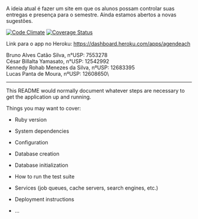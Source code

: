 A ideia atual é fazer um site em que os alunos possam controlar suas entregas e presença para o semestre. Ainda estamos abertos a novas sugestões.

[![Code Climate](https://codeclimate.com/github/KennedyRMenezes/ESI.png)](https://codeclimate.com/github/KennedyRMenezes/ESI)
[![Coverage Status](https://coveralls.io/repos/github/bcatao92/ESI/badge.svg?branch=main)](https://coveralls.io/github/bcatao92/ESI?branch=main)

Link para o app no Heroku: https://dashboard.heroku.com/apps/agendeach

Bruno Alves Catão Silva, n°USP: 7553278\
César Billalta Yamasato, n°USP: 12542992\
Kennedy Rohab Menezes da Silva, nºUSP: 12683395\
Lucas Panta de Moura, nºUSP: 12608650\

---

This README would normally document whatever steps are necessary to get the
application up and running.

Things you may want to cover:

* Ruby version

* System dependencies

* Configuration

* Database creation

* Database initialization

* How to run the test suite

* Services (job queues, cache servers, search engines, etc.)

* Deployment instructions

* ...
